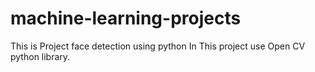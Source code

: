# machine-learning-projects
This is Project  face detection using python
In This project use Open CV python library.
